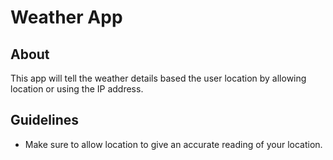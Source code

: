 # Weather App

## About

This app will tell the weather details based the user location by allowing location or using the IP address.

## Guidelines

* Make sure to allow location to give an accurate reading of your location.
